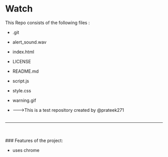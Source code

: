 # Watch
This Repo consists of the following files :
- .git
- alert_sound.wav
- index.html
- LICENSE
- README.md
- script.js
- style.css
- warning.gif




- --->This is a test repository created by @prateek271
<br><br>
---
<br><br>###	Features of the project:
<br>


- uses chrome